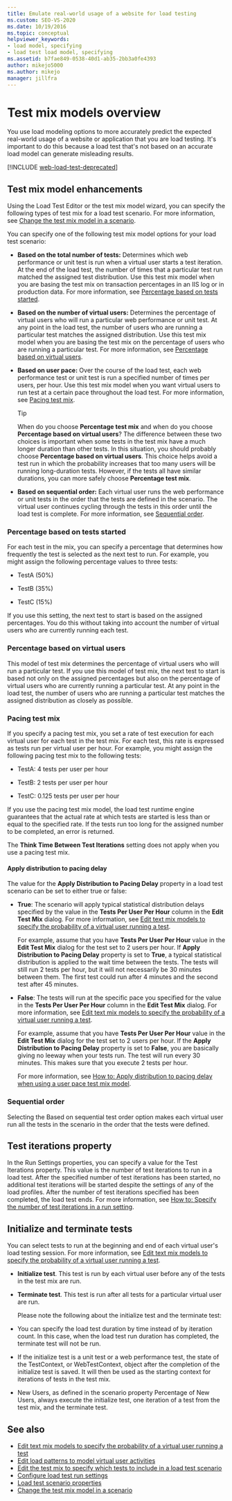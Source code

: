 ```yaml
---
title: Emulate real-world usage of a website for load testing
ms.custom: SEO-VS-2020
ms.date: 10/19/2016
ms.topic: conceptual
helpviewer_keywords:
- load model, specifying
- load test load model, specifying
ms.assetid: b7fae849-0538-40d1-ab35-2bb3a0fe4393
author: mikejo5000
ms.author: mikejo
manager: jillfra
---
```

# Test mix models overview

You use load modeling options to more accurately predict the expected real-world usage of a website or application that you are load testing. It's important to do this because a load test that's not based on an accurate load model can generate misleading results.

[!INCLUDE [web-load-test-deprecated](includes/web-load-test-deprecated.md)]

## Test mix model enhancements

Using the Load Test Editor or the test mix model wizard, you can specify the following types of test mix for a load test scenario. For more information, see [Change the test mix model in a scenario](../test/edit-test-mix-models-to-specify-the-probability-of-a-virtual-user-running-a-test.md).

You can specify one of the following test mix model options for your load test scenario:

- **Based on the total number of tests:** Determines which web performance or unit test is run when a virtual user starts a test iteration. At the end of the load test, the number of times that a particular test run matched the assigned test distribution. Use this test mix model when you are basing the test mix on transaction percentages in an IIS log or in production data. For more information, see [Percentage based on tests started](#BasedOnTestsStarted).

- **Based on the number of virtual users:** Determines the percentage of virtual users who will run a particular web performance or unit test. At any point in the load test, the number of users who are running a particular test matches the assigned distribution. Use this test mix model when you are basing the test mix on the percentage of users who are running a particular test. For more information, see [Percentage based on virtual users](#PercentageBasedonVirtualUsers).

- **Based on user pace:** Over the course of the load test, each web performance test or unit test is run a specified number of times per users, per hour. Use this test mix model when you want virtual users to run test at a certain pace throughout the load test. For more information, see [Pacing test mix](#PacingTestMix).

    > [!TIP]
    > When do you choose **Percentage test mix** and when do you choose **Percentage based on virtual users**? The difference between these two choices is important when some tests in the test mix have a much longer duration than other tests. In this situation, you should probably choose **Percentage based on virtual users**. This choice helps avoid a test run in which the probability increases that too many users will be running long-duration tests. However, if the tests all have similar durations, you can more safely choose **Percentage test mix**.

- **Based on sequential order:** Each virtual user runs the web performance or unit tests in the order that the tests are defined in the scenario. The virtual user continues cycling through the tests in this order until the load test is complete. For more information, see [Sequential order](#SequentialOrder).

### <a name="BasedOnTestsStarted"></a> Percentage based on tests started

For each test in the mix, you can specify a percentage that determines how frequently the test is selected as the next test to run. For example, you might assign the following percentage values to three tests:

- TestA (50%)

- TestB (35%)

- TestC (15%)

If you use this setting, the next test to start is based on the assigned percentages. You do this without taking into account the number of virtual users who are currently running each test.

### <a name="PercentageBasedonVirtualUsers"></a> Percentage based on virtual users
This model of test mix determines the percentage of virtual users who will run a particular test. If you use this model of test mix, the next test to start is based not only on the assigned percentages but also on the percentage of virtual users who are currently running a particular test. At any point in the load test, the number of users who are running a particular test matches the assigned distribution as closely as possible.

### <a name="PacingTestMix"></a> Pacing test mix

If you specify a pacing test mix, you set a rate of test execution for each virtual user for each test in the test mix. For each test, this rate is expressed as tests run per virtual user per hour. For example, you might assign the following pacing test mix to the following tests:

- TestA: 4 tests per user per hour

- TestB: 2 tests per user per hour

- TestC: 0.125 tests per user per hour

If you use the pacing test mix model, the load test runtime engine guarantees that the actual rate at which tests are started is less than or equal to the specified rate. If the tests run too long for the assigned number to be completed, an error is returned.

The **Think Time Between Test Iterations** setting does not apply when you use a pacing test mix.

#### Apply distribution to pacing delay
The value for the **Apply Distribution to Pacing Delay** property in a load test scenario can be set to either true or false:

- **True**: The scenario will apply typical statistical distribution delays specified by the value in the **Tests Per User Per Hour** column in the **Edit Test Mix** dialog. For more information, see [Edit text mix models to specify the probability of a virtual user running a test](../test/edit-test-mix-models-to-specify-the-probability-of-a-virtual-user-running-a-test.md).

   For example, assume that you have **Tests Per User Per Hour** value in the **Edit Test Mix** dialog for the test set to 2 users per hour. If **Apply Distribution to Pacing Delay** property is set to **True**, a typical statistical distribution is applied to the wait time between the tests. The tests will still run 2 tests per hour, but it will not necessarily be 30 minutes between them. The first test could run after 4 minutes and the second test after 45 minutes.

- **False**: The tests will run at the specific pace you specified for the value in the **Tests Per User Per Hour** column in the **Edit Test Mix** dialog. For more information, see [Edit text mix models to specify the probability of a virtual user running a test](../test/edit-test-mix-models-to-specify-the-probability-of-a-virtual-user-running-a-test.md).

   For example, assume that you have **Tests Per User Per Hour** value in the **Edit Test Mix** dialog for the test set to 2 users per hour. If the **Apply Distribution to Pacing Delay** property is set to **False**, you are basically giving no leeway when your tests run. The test will run every 30 minutes. This makes sure that you execute 2 tests per hour.

  For more information, see [How to: Apply distribution to pacing delay when using a user pace test mix model](../test/how-to-apply-distribution-to-pacing-delay-when-using-a-user-pace-test-mix-model.md).

### <a name="SequentialOrder"></a> Sequential order
Selecting the Based on sequential test order option makes each virtual user run all the tests in the scenario in the order that the tests were defined.

## Test iterations property
In the Run Settings properties, you can specify a value for the Test Iterations property. This value is the number of test iterations to run in a load test. After the specified number of test iterations has been started, no additional test iterations will be started despite the settings of any of the load profiles. After the number of test iterations specified has been completed, the load test ends. For more information, see [How to: Specify the number of test iterations in a run setting](../test/how-to-specify-the-number-of-test-iterations-in-a-load-test.md).

## Initialize and terminate tests
You can select tests to run at the beginning and end of each virtual user's load testing session. For more information, see [Edit text mix models to specify the probability of a virtual user running a test](../test/edit-test-mix-models-to-specify-the-probability-of-a-virtual-user-running-a-test.md).

- **Initialize test**. This test is run by each virtual user before any of the tests in the test mix are run.

- **Terminate test**. This test is run after all tests for a particular virtual user are run.

  Please note the following about the initialize test and the terminate test:

- You can specify the load test duration by time instead of by iteration count. In this case, when the load test run duration has completed, the terminate test will not be run.

- If the initialize test is a unit test or a web performance test, the state of the TestContext, or WebTestContext, object after the completion of the initialize test is saved. It will then be used as the starting context for iterations of tests in the test mix.

- New Users, as defined in the scenario property Percentage of New Users, always execute the initialize test, one iteration of a test from the test mix, and the terminate test.

## See also

- [Edit text mix models to specify the probability of a virtual user running a test](../test/edit-test-mix-models-to-specify-the-probability-of-a-virtual-user-running-a-test.md)
- [Edit load patterns to model virtual user activities](../test/edit-load-patterns-to-model-virtual-user-activities.md)
- [Edit the test mix to specify which tests to include in a load test scenario](../test/edit-the-test-mix-to-specify-which-web-browsers-types-in-a-load-test-scenario.md)
- [Configure load test run settings](../test/configure-load-test-run-settings.md)
- [Load test scenario properties](../test/load-test-scenario-properties.md)
- [Change the test mix model in a scenario](../test/edit-test-mix-models-to-specify-the-probability-of-a-virtual-user-running-a-test.md)
